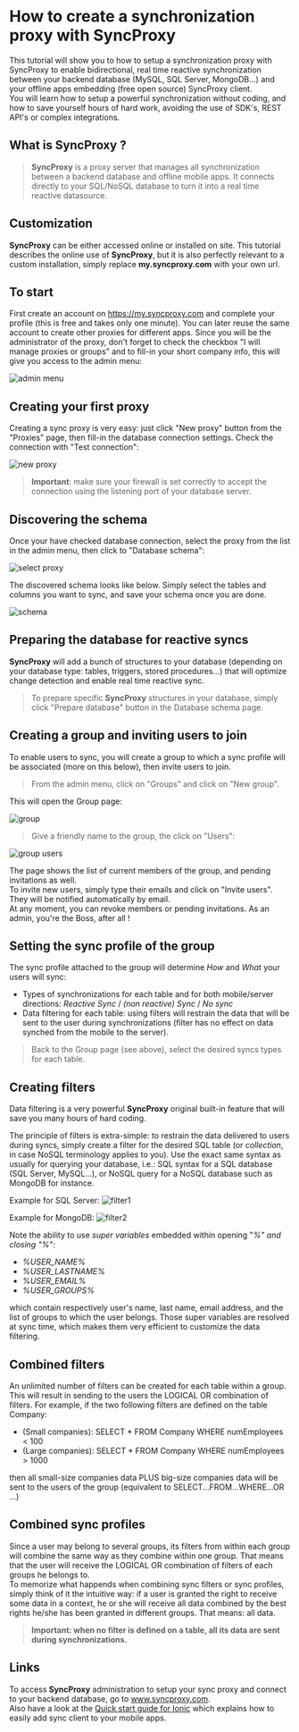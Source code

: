 # How to create a synchronization proxy with SyncProxy
This tutorial will show you to how to setup a synchronization proxy with SyncProxy to enable bidirectional, real time reactive synchronization between your backend database (MySQL, SQL Server, MongoDB...) and your offline apps embedding (free open source) SyncProxy client.  
You will learn how to setup a powerful synchronization without coding, and how to save yourself hours of hard work, avoiding the use of SDK's, REST API's or complex integrations.

## What is **SyncProxy** ?
>**SyncProxy** is a proxy server that manages all synchronization between a backend database and offline mobile apps. It connects directly to your SQL/NoSQL database to turn it into a real time reactive datasource.

## Customization
**SyncProxy** can be either accessed online or installed on site. This tutorial describes the online use of **SyncProxy**, but it is also perfectly relevant to a custom installation, simply replace **my.syncproxy.com** with your own url.

## To start
First create an account on https://my.syncproxy.com and complete your profile (this is free and takes only one minute). You can later reuse the same account to create other proxies for different apps.
Since you will be the administrator of the proxy, don't forget to check the checkbox "I will manage proxies or groups" and to fill-in your short company info, this will give you access to the admin menu:

![admin menu](https://raw.githubusercontent.com/syncproxy/syncproxy-quickstart/master/admin-menu.png)

## Creating your first proxy
Creating a sync proxy is very easy: just click "New proxy" button from the "Proxies" page, then fill-in the database connection settings. Check the connection with "Test connection":

![new proxy](https://raw.githubusercontent.com/syncproxy/syncproxy-quickstart/master/new-proxy.png)

>**Important**: make sure your firewall is set correctly to accept the connection using the listening port of your database server.

## Discovering the schema
Once your have checked database connection, select the proxy from the list in the admin menu, then click to "Database schema":

![select proxy](https://raw.githubusercontent.com/syncproxy/syncproxy-quickstart/master/select-proxy.png)

The discovered schema looks like below. Simply select the tables and columns you want to sync, and save your schema once you are done.

![schema](https://raw.githubusercontent.com/syncproxy/syncproxy-quickstart/master/schema.png)

## Preparing the database for reactive syncs
**SyncProxy** will add a bunch of structures to your database (depending on your database type: tables, triggers, stored procedures...) that will optimize change detection and enable real time reactive sync.

> To prepare specific **SyncProxy** structures in your database, simply click "Prepare database" button in the Database schema page.

## Creating a group and inviting users to join

To enable users to sync, you will create a group to which a sync profile will be associated (more on this below), then invite users to join. 
> From the admin menu, click on "Groups" and click on "New group".  

This will open the Group page:

![group](https://raw.githubusercontent.com/syncproxy/syncproxy-quickstart/master/group.png)

> Give a friendly name to the group, the click on "Users":

![group users](https://raw.githubusercontent.com/syncproxy/syncproxy-quickstart/master/group-users.png)

The page shows the list of current members of the group, and pending invitations as well.  
To invite new users, simply type their emails and click on "Invite users". They will be notified automatically by email.  
At any moment, you can revoke members or pending invitations. As an admin, you're the Boss, after all !

## Setting the sync profile of the group
The sync profile attached to the group will determine *How* and *What* your users will sync:
+ Types of synchronizations for each table and for both mobile/server directions: *Reactive Sync* / *(non reactive) Sync* / *No sync*
+ Data filtering for each table: using filters will restrain the data that will be sent to the user during synchronizations (filter has no effect on data synched from the mobile to the server).

> Back to the Group page (see above), select the desired syncs types for each table.

## Creating filters
Data filtering is a very powerful **SyncProxy** original built-in feature that will save you many hours of hard coding.

The principle of filters is extra-simple: to restrain the data delivered to users during syncs, simply create a filter for the desired SQL table (or *collection*, in case NoSQL terminology applies to you). Use the exact same syntax as usually for querying your database, i.e.: SQL syntax for a SQL database (SQL Server, MySQL...), or NoSQL query for a NoSQL database such as MongoDB for instance.

Example for SQL Server:
![filter1](https://raw.githubusercontent.com/syncproxy/syncproxy-quickstart/master/filter1.png)

Example for MongoDB:
![filter2](https://raw.githubusercontent.com/syncproxy/syncproxy-quickstart/master/filter2.png)

Note the ability to use *super variables* embedded within opening "_%" and closing "%_":
+ _%USER_NAME%_
+ _%USER_LASTNAME%_
+ _%USER_EMAIL%_
+ _%USER_GROUPS%_

which contain respectively user's name, last name, email address, and the list of groups to which the user belongs. Those super variables are resolved at sync time, which makes them very efficient to customize the data filtering.

## Combined filters
An unlimited number of filters can be created for each table within a group. This will result in sending to the users the LOGICAL OR combination of filters. For example, if the two following filters are defined on the table Company:
+ (Small companies): SELECT * FROM Company WHERE numEmployees < 100
+ (Large companies): SELECT * FROM Company WHERE numEmployees > 1000

then all small-size companies data PLUS big-size companies data will be sent to the users of the group (equivalent to SELECT...FROM...WHERE...OR ...)

## Combined sync profiles
Since a user may belong to several groups, its filters from within each group will combine the same way as they combine within one group. That means that the user will receive the LOGICAL OR combination of filters of each groups he belongs to.  
To memorize what happends when combining sync filters or sync profiles, simply think of it the intuitive way: if a user is granted the right to receive some data in a context, he or she will receive all data combined by the best rights he/she has been granted in different groups. That means: all data.
> **Important: when no filter is defined on a table, all its data are sent during synchronizations.**


## Links
To access **SyncProxy** administration to setup your sync proxy and connect to your backend database, go to www.syncproxy.com.  
Also have a look at the [Quick start guide for Ionic](https://github.com/SyncProxy/syncproxy-quickstart-ionic) which explains how to easily add sync client to your mobile apps.
